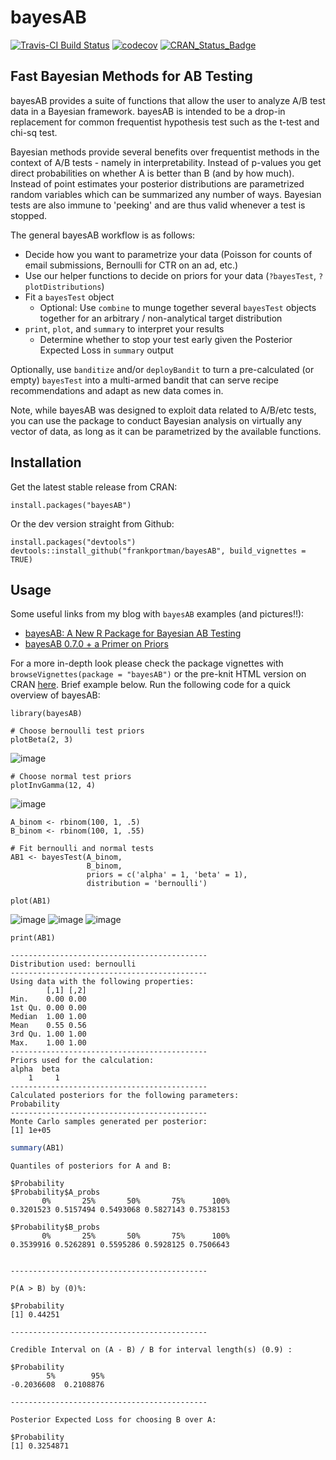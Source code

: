 # bayesAB

[![Travis-CI Build Status](https://travis-ci.org/FrankPortman/bayesAB.svg?branch=master)](https://travis-ci.org/FrankPortman/bayesAB) [![codecov](https://codecov.io/gh/FrankPortman/bayesAB/branch/master/graph/badge.svg)](https://codecov.io/gh/FrankPortman/bayesAB) [![CRAN_Status_Badge](http://www.r-pkg.org/badges/version/bayesAB)](https://CRAN.R-project.org/package=bayesAB)


## Fast Bayesian Methods for AB Testing

bayesAB provides a suite of functions that allow the user to analyze A/B test
data in a Bayesian framework. bayesAB is intended to be a drop-in replacement for
common frequentist hypothesis test such as the t-test and chi-sq test.

Bayesian methods provide several benefits over frequentist methods in the context of
A/B tests - namely in interpretability. Instead of p-values you get direct
probabilities on whether A is better than B (and by how much). Instead of point estimates
your posterior distributions are parametrized random variables which can be summarized
any number of ways. Bayesian tests are also immune to 'peeking' and are thus valid whenever 
a test is stopped.

The general bayesAB workflow is as follows:

- Decide how you want to parametrize your data (Poisson for counts of email submissions, Bernoulli for CTR on an ad, etc.)
- Use our helper functions to decide on priors for your data (`?bayesTest`, `?plotDistributions`)
- Fit a `bayesTest` object
  - Optional: Use `combine` to munge together several `bayesTest` objects together for an arbitrary / non-analytical target distribution
- `print`, `plot`, and `summary` to interpret your results
  - Determine whether to stop your test early given the Posterior Expected Loss in `summary` output

Optionally, use `banditize` and/or `deployBandit` to turn a pre-calculated (or empty) `bayesTest` into a multi-armed bandit that can serve recipe recommendations and adapt as new data comes in.

Note, while bayesAB was designed to exploit data related to A/B/etc tests, you can use the package to conduct Bayesian analysis on virtually any vector of data, as long as it can be parametrized by the available functions.

## Installation

Get the latest stable release from CRAN:
```{r}
install.packages("bayesAB")
```

Or the dev version straight from Github:
```{r}
install.packages("devtools")
devtools::install_github("frankportman/bayesAB", build_vignettes = TRUE)
```

## Usage

Some useful links from my blog with `bayesAB` examples (and pictures!!):

- [bayesAB: A New R Package for Bayesian AB Testing](http://fportman.com/blog/bayesab-a-new-r-package-for-bayesian-ab-testing/)
- [bayesAB 0.7.0 + a Primer on Priors](http://fportman.com/blog/bayesab-0-dot-7-0-plus-a-primer-on-priors/)

For a more in-depth look please check the package vignettes with `browseVignettes(package = "bayesAB")` or the pre-knit HTML version on CRAN [here](https://CRAN.R-project.org/package=bayesAB/vignettes/introduction.html). Brief example below. Run the following code for a quick overview of bayesAB:

```{r}
library(bayesAB)

# Choose bernoulli test priors
plotBeta(2, 3)

```

![image](https://cloud.githubusercontent.com/assets/2442871/21627768/f7081684-d1ce-11e6-825f-b4a7b43cd40b.png)

```{r}
# Choose normal test priors
plotInvGamma(12, 4)

```

![image](https://cloud.githubusercontent.com/assets/2442871/21627773/02271ccc-d1cf-11e6-9d35-4b4896112cb3.png)

```{r}
A_binom <- rbinom(100, 1, .5)
B_binom <- rbinom(100, 1, .55)

# Fit bernoulli and normal tests
AB1 <- bayesTest(A_binom, 
                 B_binom, 
                 priors = c('alpha' = 1, 'beta' = 1), 
                 distribution = 'bernoulli')
                 
plot(AB1)

```

![image](https://cloud.githubusercontent.com/assets/2442871/21627830/8f3c4ed4-d1cf-11e6-853f-d02d79077c91.png) ![image](https://cloud.githubusercontent.com/assets/2442871/21627834/94cf94d2-d1cf-11e6-844b-7f3c1684e2f0.png) ![image](https://cloud.githubusercontent.com/assets/2442871/21627838/9a8a1a0a-d1cf-11e6-8542-d901f47adc89.png)

```{r}
print(AB1)

```

```
--------------------------------------------
Distribution used: bernoulli 
--------------------------------------------
Using data with the following properties: 
        [,1] [,2]
Min.    0.00 0.00
1st Qu. 0.00 0.00
Median  1.00 1.00
Mean    0.55 0.56
3rd Qu. 1.00 1.00
Max.    1.00 1.00
--------------------------------------------
Priors used for the calculation: 
alpha  beta 
    1     1 
--------------------------------------------
Calculated posteriors for the following parameters: 
Probability 
--------------------------------------------
Monte Carlo samples generated per posterior: 
[1] 1e+05
```

```r
summary(AB1)

```

```
Quantiles of posteriors for A and B:

$Probability
$Probability$A_probs
       0%       25%       50%       75%      100% 
0.3201523 0.5157494 0.5493068 0.5827143 0.7538153 

$Probability$B_probs
       0%       25%       50%       75%      100% 
0.3539916 0.5262891 0.5595286 0.5928125 0.7506643 


--------------------------------------------

P(A > B) by (0)%: 

$Probability
[1] 0.44251

--------------------------------------------

Credible Interval on (A - B) / B for interval length(s) (0.9) : 

$Probability
        5%        95% 
-0.2036608  0.2108876 

--------------------------------------------

Posterior Expected Loss for choosing B over A:

$Probability
[1] 0.3254871

```
